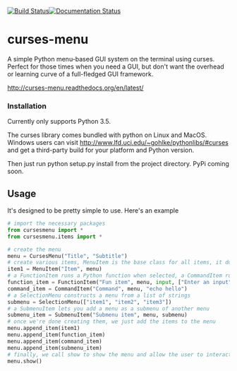 [![Build Status](https://travis-ci.com/pmbarrett314/curses-menu.svg?token=eWX7zFvhdYRJVxPoXia3&branch=master)](https://travis-ci.com/pmbarrett314/curses-menu)[![Documentation Status](https://readthedocs.org/projects/curses-menu/badge/?version=latest)](http://curses-menu.readthedocs.org/en/latest/?badge=latest)

# curses-menu
A simple Python menu-based GUI system on the terminal using curses. Perfect for those times when you need a GUI, but don't want the overhead or learning curve of a full-fledged GUI framework.

http://curses-menu.readthedocs.org/en/latest/

### Installation
Currently only supports Python 3.5.

The curses library comes bundled with python on Linux and MacOS. Windows users can visit http://www.lfd.uci.edu/~gohlke/pythonlibs/#curses and get a third-party build for your platform and Python version.

Then just run python setup.py install from the project directory. PyPi coming soon.

## Usage
It's designed to be pretty simple to use. Here's an example

```Python
# import the necessary packages
from cursesmenu import *
from cursesmenu.items import *

# create the menu
menu = CursesMenu("Title", "Subtitle")
# create various items, MenuItem is the base class for all items, it doesn't do anything when selected
item1 = MenuItem("Item", menu)
# a FunctionItem runs a Python function when selected, a CommandItem runs a console command
function_item = FunctionItem("Fun item", menu, input, ["Enter an input"])
command_item = CommandItem("Command", menu, "echo hello")
# a SelectionMenu constructs a menu from a list of strings
submenu = SelectionMenu(["item1", "item2", "item3"])
# a SubmenuItem lets you add a menu as a submenu of another menu
submenu_item = SubmenuItem("Submenu item", menu, submenu)
# once we're done creating them, we just add the items to the menu
menu.append_item(item1)
menu.append_item(function_item)
menu.append_item(command_item)
menu.append_item(submenu_item)
# finally, we call show to show the menu and allow the user to interact
menu.show()
```
